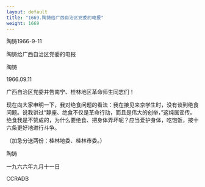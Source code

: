 ```yaml
---
layout: default
title: "1669.陶铸给广西自治区党委的电报"
weight: 1669
---
```


陶铸1966-9-11

陶铸给广西自治区党委的电报

陶铸

1966.09.11

广西自治区党委并告南宁、桂林地区革命师生同志们！

现在向大家申明一下，我对绝食问题的看法：我在接见来京学生时，没有谈到绝食问题。说我讲过“静座、绝食不仅是革命行动，而且是伟大的创举，”这纯属谣传。绝食我是不赞成的，为什么要绝食、把身体弄坏呢？应当爱护身体，吃饱饭，按十六条更好地进行斗争。

（加急分送两份：桂林地委、桂林市委。）

陶铸

一九六六年九月十一日

CCRADB

